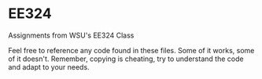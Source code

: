 # EE324
Assignments from WSU's EE324 Class

Feel free to reference any code found in these files. Some of it works, some of it doesn't. Remember, copying is cheating, try to understand the code and adapt to your needs.
